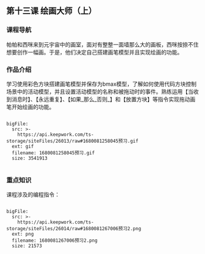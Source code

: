 

## 第十三课 绘画大师（上）
### 课程导航

帕帕和西咪来到元宇宙中的画室，面对有整整一面墙那么大的画板，西咪按捺不住想要创作一幅画。于是，他们决定自己搭建画笔模型并且实现绘画的功能。

### 作品介绍

学习使用彩色方块搭建画笔模型并保存为bmax模型，了解如何使用代码方块控制场景中的活动模型，并且设置活动模型的名称和被拖动时的事件。熟练运用【当收到消息时】、【永远重复】、【如果_那么_否则_】和【放置方块】等指令实现拖动画笔开始绘画的功能。
 
 
 
```@BigFile

bigFile:
  src: >-
    https://api.keepwork.com/ts-storage/siteFiles/26013/raw#1680081258045预习.gif
  ext: gif
  filename: 1680081258045预习.gif
  size: 3541913
          
```



### 重点知识
课程涉及的编程指令：
 
 
```@BigFile

bigFile:
  src: >-
    https://api.keepwork.com/ts-storage/siteFiles/26014/raw#1680081267006预习2.png
  ext: png
  filename: 1680081267006预习2.png
  size: 21573
          
```